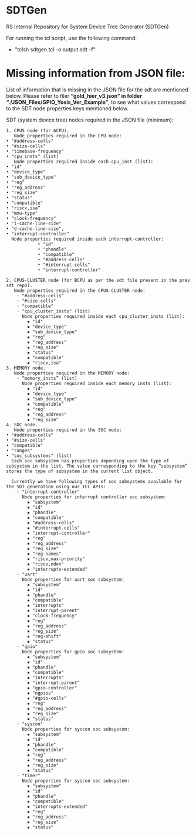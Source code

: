 # SDTGen
RS Internal Repository for System Device Tree Generator (SDTGen)

For running the tcl script, use the following command:
* "tclsh sdtgen.tcl -o output.sdt -f"

# Missing information from JSON file:

List of information that is missing in the JSON file for the sdt are mentioned below. Please refer to filer **“gold_hier_v3.json” in folder “./JSON_Files/GPIO_Yosis_Ver_Example”**, to see what values correspond to the SDT node properties keys mentioned below.

SDT (system device tree) nodes required in the JSON file (minimum):

    1. CPUS node (for ACPU).
       Node properties required in the CPU node:
    • "#address-cells"
    • "#size-cells"
    • "timebase-frequency"
    • "cpu_insts" (list)
       Node properties required inside each cpu_inst (list):
    • "id"
    • "device_type"
    • "sub_device_type"
    • "reg"
    • "reg_address"
    • "reg_size"
    • "status"
    • "compatible"
    • "riscv,isa”
    • "mmu-type"	
    • "clock-frequency"
    • "i-cache-line-size"
    • "d-cache-line-size",
    • "interrupt-controller"
      Node properties required inside each interrupt-controller:
                • "id"
                • "phandle"
                • "compatible"
                • "#address-cells"
                • "#interrupt-cells"
                • "interrupt-controller"

    2. CPUS-CLUSTER node (for BCPU as per the sdt file present in the prev sdt repo).
       Node properties required in the CPUS-CLUSTER node:
        ◦ "#address-cells"
        ◦ "#size-cells"
        ◦ "compatible"
        ◦ "cpu_cluster_insts" (list)
          Node properties required inside each cpu_cluster_insts (list):
            ▪ "id"
            ▪ "device_type"
            ▪ "sub_device_type"
            ▪ "reg"
            ▪ "reg_address"
            ▪ "reg_size"
            ▪ "status"
            ▪ "compatible"
            ▪ "riscv,isa"
    3. MEMORY node.
       Node properties required in the MEMORY node:
        ◦ “memory_insts” (list)
          Node properties required inside each memory_insts (list):
            ▪ "id"
            ▪ "device_type"
            ▪ "sub_device_type"
            ▪ "compatible"
            ▪ "reg"
            ▪ "reg_address"
            ▪ "reg_size" 
    4. SOC node.
       Node properties required in the SOC node:
    • "#address-cells"
    • "#size-cells"
    • "compatible"
    • "ranges"
    • "soc_subsystems" (list)
      Each soc subsystem has properties depending upon the type of subsystem in the list. The value corresponding to the key “subsystem” stores the type of subsystem in the current list object.
      
      Currently we have following types of soc subsystems available for the SDT generation using our TCL APIs:
        ◦ "interrupt-controller"
          Node properties for interrupt controller soc subsystem:
            ▪ "subsystem"
            ▪ "id"
            ▪ "phandle"
            ▪ "compatible"
            ▪ "#address-cells"
            ▪ "#interrupt-cells"
            ▪ "interrupt-controller"
            ▪ "reg"
            ▪ "reg_address"
            ▪ "reg_size"
            ▪ "reg-names"
            ▪ "riscv,max-priority"
            ▪ "riscv,ndev"
            ▪ "interrupts-extended"
        ◦ "uart"
          Node properties for uart soc subsystem:
            ▪ "subsystem"
            ▪ "id"
            ▪ "phandle"
            ▪ "compatible"
            ▪ "interrupts"
            ▪ "interrupt-parent"
            ▪ "clock-frequency"
            ▪ "reg"
            ▪ "reg_address"
            ▪ "reg_size"
            ▪ "reg-shift"
            ▪ "status"
        ◦ "gpio"
          Node properties for gpio soc subsystem:
            ▪ "subsystem"
            ▪ "id"
            ▪ "phandle"
            ▪ "compatible"
            ▪ "interrupts"
            ▪ "interrupt-parent"
            ▪ "gpio-controller"
            ▪ "ngpios"
            ▪ "#gpio-cells"
            ▪ "reg"
            ▪ "reg_address"
            ▪ "reg_size"
            ▪ "status"
        ◦ "syscon"
          Node properties for syscon soc subsystem:
            ▪ "subsystem"
            ▪ "id"
            ▪ "phandle"
            ▪ "compatible"
            ▪ "reg"
            ▪ "reg_address"
            ▪ "reg_size"
            ▪ "status"
        ◦ "timer"
          Node properties for syscon soc subsystem:
            ▪ "subsystem"
            ▪ "id"
            ▪ "phandle"
            ▪ "compatible"
            ▪ "interrupts-extended"
            ▪ "reg"
            ▪ "reg_address"
            ▪ "reg_size"
            ▪ "status"



